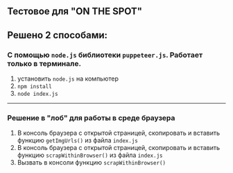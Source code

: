 ## Тестовое для **"ON THE SPOT"**

## Решено 2 способами:

### С помощью `node.js` библиотеки `puppeteer.js`. Работает только в терминале.

1. установить `node.js` на компьютер
2. `npm install`
3. `node index.js`

<hr>

### Решение в "лоб" для работы в среде браузера

1. В консоль браузера с открытой страницей, скопировать и вставить функцию `getImgUrls()` из файла `index.js`
2. В консоль браузера с открытой страницей, скопировать и вставить функцию `scrapWithinBrowser()` из файла `index.js`
3. Вызвать в консоли функцию `scrapWithinBrowser()`
